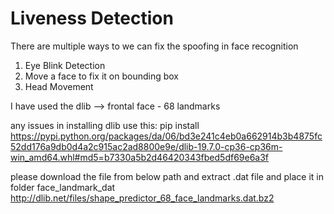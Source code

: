 # Liveness Detection

There are multiple ways to we can fix the spoofing in face recognition

1. Eye Blink Detection
2. Move a face to fix it on bounding box
3. Head Movement

I have used the dlib --> frontal face - 68 landmarks

any issues in installing dlib use this:
pip install https://pypi.python.org/packages/da/06/bd3e241c4eb0a662914b3b4875fc52dd176a9db0d4a2c915ac2ad8800e9e/dlib-19.7.0-cp36-cp36m-win_amd64.whl#md5=b7330a5b2d46420343fbed5df69e6a3f

please download the file from below path and extract .dat file and place it in folder face_landmark_dat
http://dlib.net/files/shape_predictor_68_face_landmarks.dat.bz2
